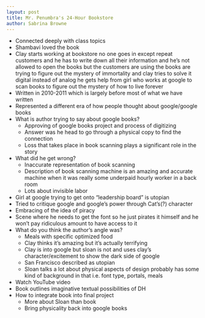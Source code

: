 ```yaml
---
layout: post
title: Mr. Penumbra's 24-Hour Bookstore
author: Sabrina Browne
---
```


- Connected deeply with class topics
- Shambavi loved the book
- Clay starts working at bookstore no one goes in except repeat customers and he has to write down all their information and he’s not allowed to open the books but the customers are using the books are trying to figure out the mystery of immortality and clay tries to solve it digital instead of analog he gets help from girl who works at google to scan books to figure out the mystery of how to live forever
- Written in 2010-2011 which is largely before most of what we have written
- Represented a different era of how people thought about google/google books
- What is author trying to say about google books?
    - Approving of google books project and process of digitizing
    - Answer was he head to go through a physical copy to find the connection
    - Loss that takes place in book scanning plays a significant role in the story
- What did he get wrong?
    - Inaccurate representation of book scanning
    - Description of book scanning machine is an amazing and accurate machine when it was really some underpaid hourly worker in a back room
    - Lots about invisible labor
- Girl at google trying to get onto “leadership board” is utopian 
- Tried to critique google and google’s power through Cat’s(?) character
- Embracing of the idea of piracy
- Scene where he needs to get the font so he just pirates it himself and he won’t pay ridiculous amount to have access to it
- What do you think the author’s angle was?
    - Meals with specific optimized food
    - Clay thinks it’s amazing but it’s actually terrifying
    - Clay is into google but sloan is not and uses clay’s character/excitement to show the dark side of google
    - San Francisco described as utopian
    - Sloan talks a lot about physical aspects of design probably has some kind of background in that i.e. font type, portals, meals
- Watch YouTube video
- Book outlines imaginative textual possibilities of DH
- How to integrate book into final project
    - More about Sloan than book
    - Bring physicality back into google books
    
